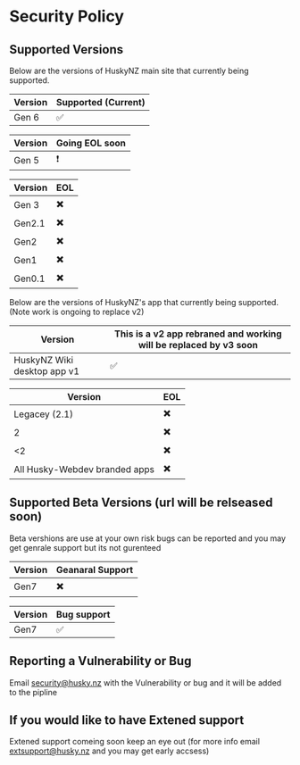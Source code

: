 # Security Policy

## Supported Versions

Below are the versions of HuskyNZ main site that
currently being supported.

| Version | Supported (Current) |
| ------- | ------------------ |
| Gen 6 | ✅ |

| Version | Going EOL soon |
| ------- | ------------------ |
| Gen 5 | ❗ |

| Version | EOL |
| ------- | ------------------ |
| Gen 3 | ✖️ |
| Gen2.1  | ✖️ |
| Gen2   | ✖️ |
| Gen1   | ✖️ |
| Gen0.1   | ✖️|


Below are the versions of HuskyNZ's app that
currently being supported. (Note work is ongoing to replace v2)

| Version | This is a v2 app rebraned and working will be replaced by v3 soon |
| ------- | ------------------ |
| HuskyNZ Wiki desktop app v1| ✅|

| Version | EOL           |
| ------- | ------------------ |
| Legacey (2.1)| ✖️ |
| 2   | ✖️                |
| <2    | ✖️             |
| All Husky-Webdev branded apps   | ✖️|

## Supported Beta Versions (url will be relseased soon)

Beta vershions are use at your own risk bugs can be reported and you may get genrale support but its not gurenteed

| Version | Geanaral Support        |
| ------- | ------------------ |
| Gen7 | ✖️ |

| Version | Bug support          |
| ------- | ------------------ |
| Gen7 | ✅ |

## Reporting a Vulnerability or Bug

Email security@husky.nz with the Vulnerability or bug and it will be added to the pipline

## If you would like to have Extened support

Extened support comeing soon keep an eye out (for more info email extsupport@husky.nz and you may get early accsess)
